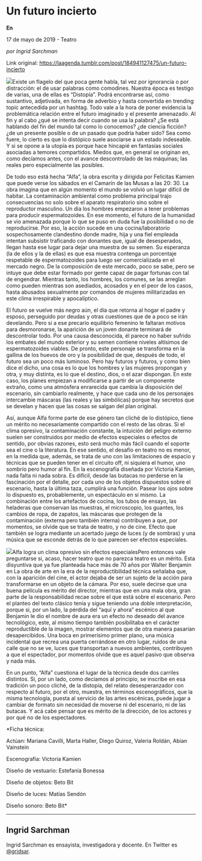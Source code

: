 # Un futuro incierto

**En**

17 de mayo de 2019 - Teatro

_por Ingrid Sarchman_

Link original: https://laagenda.tumblr.com/post/184941127475/un-futuro-incierto

![](https://64.media.tumblr.com/129caca0dc8989d4c7e16d16800e535f/13d81b1ae55e7575-02/s500x750/12c9cd78afe60c0b8baa0fb3b2b4f69ccabbd633.jpg)Existe un flagelo del que poca gente habla, tal vez por ignorancia o por distracción: el de usar palabras como comodines. Nuestra época es testigo de varias, una de ellas es “Distopía”. Podrá encontrarse así, como sustantivo, adjetivada, en forma de adverbio y hasta convertida en trending topic antecedida por un hashtag. Todo vale a la hora de poner evidencia la problemática relación entre el futuro imaginado y el presente amenazado. Al fin y al cabo ¿qué se intenta decir cuando se usa la palabra? ¿Se está hablando del fin del mundo tal como lo conocemos? ¿de ciencia ficción? ¿de un presente posible o de un pasado que podría haber sido? Sea como fuere, lo cierto es que lo distópico suele asociarse a un estado indeseable. Y si se opone a la utopía es porque hace hincapié en fantasías sociales asociadas a temores compartidos. Miedos que, en general se originan en, como decíamos antes, con el avance descontrolado de las máquinas; las reales pero especialmente las posibles.


De todo eso está hecha “Alfa”, la obra escrita y dirigida por Felicitas Kamien que puede verse los sábados en el Camarín de las Musas a las 20: 30. La obra imagina que en algún momento el mundo se volvió un lugar difícil de habitar. La contaminación ambiental como problema principal trajo consecuencias no solo sobre el aparato respiratorio sino sobre el reproductor masculino. Un día los hombres empezaron a tener problemas para producir espermatozoides. En ese momento, el futuro de la humanidad se vio amenazada porque lo que se puso en duda fue la posibilidad o no de reproducirse. Por eso, la acción sucede en una cocina/laboratorio sospechosamente clandestino donde madre, hija y una fiel empleada intentan subsistir traficando con donantes que, igual de desesperados, llegan hasta ese lugar para dejar una muestra de su semen. Su esperanza (la de ellos y la de ellas) es que esa muestra contenga un porcentaje respetable de espermatozoides para luego ser comercializada en el mercado negro. De la composición de este mercado, poco se sabe, pero se intuye que debe estar formado por gente capaz de pagar fortunas con tal de engendrar. Mientras tanto, los hombres, los comunes, se las arreglan como pueden mientras son asediados, acosados y en el peor de los casos, hasta abusados sexualmente por comandos de mujeres militarizadas en este clima irrespirable y apocalíptico.


El futuro se vuelve más negro aún, el día que retorna al hogar el padre y esposo, perseguido por deudas y otras cuestiones que de a poco se irán develando. Pero si a ese precario equilibrio femenino le faltaran motivos para desmoronarse, la aparición de un joven donante terminará de descontrolar todo. Por una causa desconocida, él parece no haber sufrido los embates del mundo exterior y su semen contiene niveles altísimos de espermatozoides viables. De pronto, este personaje se transforma en la gallina de los huevos de oro y la posibilidad de que, después de todo, el futuro sea un poco más luminoso. Pero hay futuros y futuros, y como bien dice el dicho, una cosa es lo que los hombres y las mujeres propongan y otra, y muy distinta, es lo que el destino, dios, o el azar dispongan. En este caso, los planes empiezan a modificarse a partir de un componente extraño, como una atmósfera enrarecida que cambia la disposición del escenario, sin cambiarlo realmente, y hace que cada uno de los personajes intercambie máscaras (las reales y las simbólicas) porque hay secretos que se develan y hacen que las cosas se salgan del plan original. 


Así, aunque Alfa forme parte de ese género tan cliché de lo distópico, tiene un mérito no necesariamente compartido con el resto de las obras. Si el clima opresivo, la contaminación constante, la intuición del peligro externo suelen ser construidos por medio de efectos especiales o efectos de sentido, por obvias razones, esto será mucho más fácil cuando el soporte sea el cine o la literatura. En ese sentido, el desafío en teatro no es menor, en la medida que, además, se trata de uno con las limitaciones de espacio y técnicas que se pueden tener en el circuito off, ni siquiera el humor, uno sombrío pero humor al fin. En la escenografía diseñada por Victoria Kamien, nada falta ni nada sobra. Es difícil, desde las butacas no perderse en la fascinación por el detalle, por cada uno de los objetos dispuestos sobre el escenario, hasta la última taza, cumplirá una función. Pasear los ojos sobre lo dispuesto es, probablemente, un espectáculo en sí mismo. La combinación entre los artefactos de cocina, los tubos de ensayo, las heladeras que conservan las muestras, el microscopio, los guantes, los cambios de ropa, de zapatos, las máscaras que protegen de la contaminación (externa pero también interna) contribuyen a que, por momentos, se olvide que se trata de teatro, y no de cine. Efecto que también se logra mediante un acertado juego de luces (y de sombras) y una música que se esconde detrás de lo que parecen ser efectos especiales.


![](https://64.media.tumblr.com/129caca0dc8989d4c7e16d16800e535f/13d81b1ae55e7575-02/s500x750/12c9cd78afe60c0b8baa0fb3b2b4f69ccabbd633.jpg)Alfa logra un clima opresivo sin efectos especialesPero entonces vale preguntarse si, acaso, hacer teatro que no parezca teatro es un mérito. Esta disyuntiva que ya fue planteada hace más de 70 años por Walter Benjamin en La obra de arte en la era de la reproductibilidad técnica señalaba que, con la aparición del cine, el actor dejaba de ser un sujeto de la acción para transformarse en un objeto de la cámara. Por eso, suele decirse que una buena película es mérito del director, mientras que en una mala obra, gran parte de la responsabilidad recae sobre el que está sobre el escenario. Pero el planteo del texto clásico tenía y sigue teniendo una doble interpretación, porque si, por un lado, la pérdida del “aquí y ahora” escénico al que Benjamin le dio el nombre de aura era un efecto no deseado del avance tecnológico, este, al mismo tiempo también posibilitaba en el carácter reproductible de la imagen, mostrar elementos que de otra manera pasarían desapercibidos. Una boca en primerísimo primer plano, una música incidental que recrea una puerta cerrándose en otro lugar, ruidos de una calle que no se ve, luces que transportan a nuevos ambientes, contribuyen a que el espectador, por momentos olvide que es aquel pasivo que observa y nada más. 


En un punto, “Alfa” cuestiona el lugar de la técnica desde dos carriles distintos. Si, por un lado, como decíamos al principio, se inscribe en esa tradición un poco cliché, de la distopía, del relato desesperanzador con respecto al futuro, por el otro, muestra, en términos escenográficos, que la misma tecnología, puesta al servicio de las artes escénicas, puede jugar a cambiar de formato sin necesidad de moverse ni del escenario, ni de las butacas. Y acá cabe pensar que es mérito de la dirección, de los actores y por qué no de los espectadores. 


*Ficha técnica:  

Actúan: Mariana Cavilli, Marta Haller, Diego Quiroz, Valeria Roldán, Abian Vainstein  

Escenografía: Victoria Kamien  

Diseño de vestuario: Estefanía Bonessa  

Diseño de objetos: Beto Bit  

Diseño de luces: Matías Sendón  

Diseño sonoro: Beto Bit*



---

Ingrid Sarchman
---------------

 Ingrid Sarchman es ensayista, investigadora y docente. En Twitter es [@gridsar](https://twitter.com/gridsar). 

